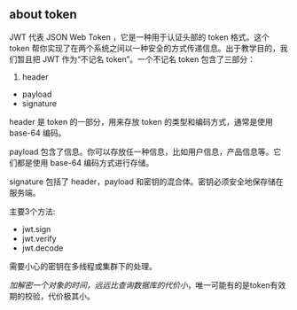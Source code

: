 ## about token

JWT 代表 JSON Web Token ，它是一种用于认证头部的 token 格式。这个 token 帮你实现了在两个系统之间以一种安全的方式传递信息。出于教学目的，我们暂且把 JWT 作为“不记名 token”。一个不记名 token 包含了三部分：
 1. header
 - payload
 - signature

header 是 token 的一部分，用来存放 token 的类型和编码方式，通常是使用 base-64 编码。

payload 包含了信息。你可以存放任一种信息，比如用户信息，产品信息等。它们都是使用 base-64 编码方式进行存储。

signature 包括了 header，payload 和密钥的混合体。密钥必须安全地保存储在服务端。

主要3个方法:

- jwt.sign
- jwt.verify
- jwt.decode

需要小心的密钥在多线程或集群下的处理。

*加解密一个对象的时间，远远比查询数据库的代价小*，唯一可能有的是token有效期的校验，代价极其小。
